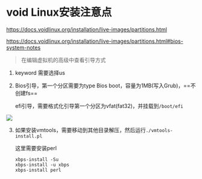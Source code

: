 # void Linux安装注意点

https://docs.voidlinux.org/installation/live-images/partitions.html

https://docs.voidlinux.org/installation/live-images/partitions.html#bios-system-notes

> 在编辑虚拟机的高级中查看引导方式

1. keyword 需要选择us

2. Bios引导，第一个分区需要为type Bios boot，容量为1MB(写入Grub)，==不创建fs==

   efi引导，需要格式化引导第一个分区为vfat(fat32)，并挂载到`/boot/efi`

<img src="..\..\..\imgs\_Linux\Snipaste_2021-03-09_15-47-20.png"/>

3. 如果安装vmtools，需要移动到其他目录解压，然后运行`./vmtools-install.pl`

   这里需要安装perl

   ```
   xbps-install -Su
   xbps-install -u xbps
   xbps-install perl
   ```

   
